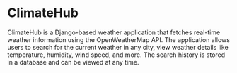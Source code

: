# ClimateHub
ClimateHub is a Django-based weather application that fetches real-time weather information using the OpenWeatherMap API. The application allows users to search for the current weather in any city, view weather details like temperature, humidity, wind speed, and more. The search history is stored in a database and can be viewed at any time.
